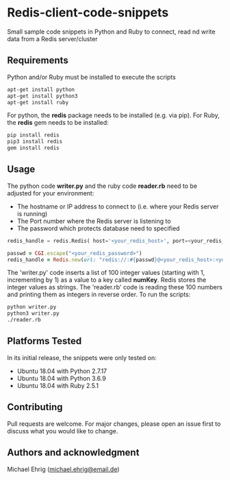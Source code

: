 # Redis-client-code-snippets
Small sample code snippets in Python and Ruby to connect, read nd write data from a Redis server/cluster

## Requirements
Python and/or Ruby must be installed to execute the scripts 

```bash
apt-get install python
apt-get install python3
apt-get install ruby
```

For python, the **redis** package needs to be installed (e.g. via pip). For Ruby, the **redis** gem needs to be installed:
```bash
pip install redis
pip3 install redis
gem install redis
```

## Usage
The python code **writer.py** and the ruby code **reader.rb** need to be adjusted for your environment:
- The hostname or IP address to connect to (i.e. where your Redis server is running)
- The Port number where the Redis server is listening to
- The password which protects database need to specified
```python
redis_handle = redis.Redis( host='<your_redis_host>', port=<your_redis_port>, password='<your_redis_password>')
```
```ruby
passwd = CGI.escape("<your_redis_password>")
redis_handle = Redis.new(url: "redis://:#{passwd}@<your_redis_host>:<your_redis_port>")
```
The 'writer.py' code inserts a list of 100 integer values (starting with 1, incrementing by 1) as a value to a key called **numKey**. Redis stores the integer values as strings. The 'reader.rb' code is reading these 100 numbers and printing them as integers in reverse order. To run the scripts:

```bash
python writer.py
python3 writer.py
./reader.rb
```

## Platforms Tested
In its initial release, the snippets were only tested on:
- Ubuntu 18.04 with Python 2.7.17
- Ubuntu 18.04 with Python 3.6.9
- Ubuntu 18.04 with Ruby 2.5.1

## Contributing
Pull requests are welcome. For major changes, please open an issue first to discuss what you would like to change.

## Authors and acknowledgment
Michael Ehrig (michael.ehrig@email.de)
